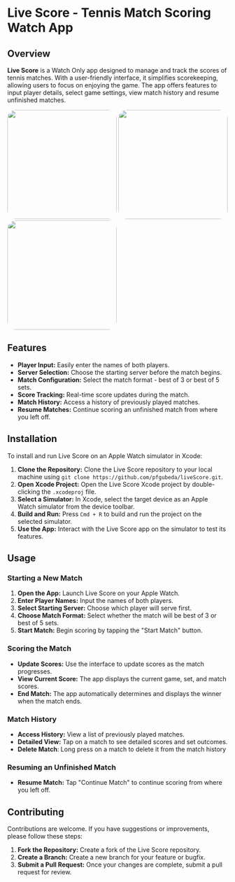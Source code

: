 # Live Score - Tennis Match Scoring Watch App

## Overview

**Live Score** is a Watch Only app designed to manage and track the scores of tennis matches. With a user-friendly interface, it simplifies scorekeeping, allowing users to focus on enjoying the game. The app offers features to input player details, select game settings, view match history and resume unfinished matches.

<img src="https://github.com/pfgubeda/liveScore/assets/79854008/804de773-c4b4-4687-a5d3-3874b7506ccf" width="250" style="border-radius: 20px;"/>
<img src="https://github.com/pfgubeda/liveScore/assets/79854008/2ffa34d4-c074-4822-9263-e141bb4ebfdb" width="250" style="border-radius: 20px;"/>
<img src="https://github.com/pfgubeda/liveScore/assets/79854008/77148550-0609-40a0-9174-aebf3e8ad23e" width="250" style="border-radius: 20px;"/>

## Features

- **Player Input:** Easily enter the names of both players.
- **Server Selection:** Choose the starting server before the match begins.
- **Match Configuration:** Select the match format - best of 3 or best of 5 sets.
- **Score Tracking:** Real-time score updates during the match.
- **Match History:** Access a history of previously played matches.
- **Resume Matches:** Continue scoring an unfinished match from where you left off.

## Installation

To install and run Live Score on an Apple Watch simulator in Xcode:

1. **Clone the Repository:** Clone the Live Score repository to your local machine using `git clone https://github.com/pfgubeda/liveScore.git`.
2. **Open Xcode Project:** Open the Live Score Xcode project by double-clicking the `.xcodeproj` file.
3. **Select a Simulator:** In Xcode, select the target device as an Apple Watch simulator from the device toolbar.
4. **Build and Run:** Press `Cmd + R` to build and run the project on the selected simulator.
5. **Use the App:** Interact with the Live Score app on the simulator to test its features.


## Usage

### Starting a New Match

1. **Open the App:** Launch Live Score on your Apple Watch.
2. **Enter Player Names:** Input the names of both players.
3. **Select Starting Server:** Choose which player will serve first.
4. **Choose Match Format:** Select whether the match will be best of 3 or best of 5 sets.
5. **Start Match:** Begin scoring by tapping the "Start Match" button.

### Scoring the Match

- **Update Scores:** Use the interface to update scores as the match progresses.
- **View Current Score:** The app displays the current game, set, and match scores.
- **End Match:** The app automatically determines and displays the winner when the match ends.

### Match History

- **Access History:** View a list of previously played matches.
- **Detailed View:** Tap on a match to see detailed scores and set outcomes.
- **Delete Match**: Long press on a match to delete it from the match history

### Resuming an Unfinished Match

- **Resume Match:** Tap "Continue Match" to continue scoring from where you left off.

## Contributing

Contributions are welcome. If you have suggestions or improvements, please follow these steps:

1. **Fork the Repository:** Create a fork of the Live Score repository.
2. **Create a Branch:** Create a new branch for your feature or bugfix.
3. **Submit a Pull Request:** Once your changes are complete, submit a pull request for review.
